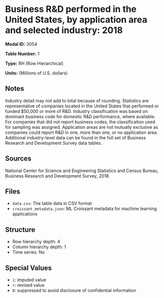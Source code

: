 # Business R&D performed in the United States, by application area and selected industry: 2018

**Modal ID:** 3054

**Table Number:** 1

**Type:** RH (Row Hierarchical)

**Units:** (Millions of U.S. dollars)

## Notes

Industry detail may not add to total because of rounding. Statistics are representative of companies located in the United States that performed or funded $50,000 or more of R&D. Industry classification was based on dominant business code for domestic R&D performance, where available. For companies that did not report business codes, the classification used for sampling was assigned. Application areas are not mutually exclusive as companies could report R&D in one, more than one, or no application area. Additional industry-level data can be found in the full set of Business Research and Development Survey data tables.

## Sources

National Center for Science and Engineering Statistics and Census Bureau, Business Research and Development Survey, 2018.

## Files

- `data.csv`: The table data in CSV format
- `croissant_metadata.json`: ML Croissant metadata for machine learning applications

## Structure

- Row hierarchy depth: 4
- Column hierarchy depth: 1
- Time series: No

## Special Values

- `i`: imputed value
- `r`: revised value
- `D`: suppressed to avoid disclosure of confidential information

